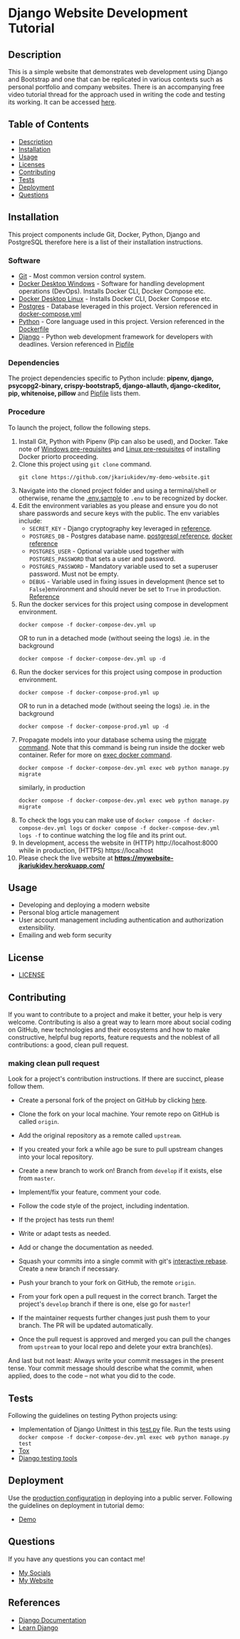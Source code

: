 # Django Website Development Tutorial

  ## Description
  This is a simple website that demonstrates web development using Django and Bootstrap and one that can be replicated
in various contexts such as personal portfolio and company websites. There is an accompanying free video tutorial thread for the approach used in writing the code and testing its working. It can be accessed 
[here]().

  ## Table of Contents
  - [Description](#description)
  - [Installation](#installation)
  - [Usage](#usage)
  - [Licenses](#license)
  - [Contributing](#contributing)
  - [Tests](#tests)
  - [Deployment](#deployment)
  - [Questions](#questions)

  ## Installation
  This project components include Git, Docker, Python, Django and PostgreSQL therefore here is a list of their installation 
instructions.
### Software

  - [Git](https://git-scm.com/book/en/v2/Getting-Started-Installing-Git) - Most common version control system.
  - [Docker Desktop Windows](https://docs.docker.com/desktop/windows/install/) - Software for handling development operations (DevOps). Installs Docker CLI, Docker Compose etc.
  - [Docker Desktop Linux](https://docs.docker.com/desktop/linux/install/) - Installs Docker CLI, Docker Compose etc.
  - [Postgres](https://hub.docker.com/_/postgres?tab=tags) - Database leveraged in this project. Version referenced in [docker-compose.yml](docker-compose-dev.yml)
  - [Python](https://www.python.org/downloads/release/python-3810/) - Core language used in this project. Version referenced in the [Dockerfile](Dockerfile)
  - [Django](https://docs.djangoproject.com/en/4.0/topics/install/) - Python web development framework for developers with deadlines. Version referenced in [Pipfile](Pipfile)

### Dependencies
  The project dependencies specific to Python include: __pipenv, django, psycopg2-binary, crispy-bootstrap5, django-allauth, django-ckeditor, pip, 
  whitenoise, pillow__ and [Pipfile](Pipfile) lists them.

### Procedure

  To launch the project, follow the following steps.
  1. Install Git, Python with Pipenv (Pip can also be used), and Docker. Take note of [Windows pre-requisites](https://docs.docker.com/desktop/windows/install/#system-requirements) 
     and [Linux pre-requisites](https://docs.docker.com/desktop/linux/install/#system-requirements) of installing Docker priorto proceeding.
  2. Clone this project using `git clone` command.
      ```shell
     git clone https://github.com/jkariukidev/my-demo-website.git
     ```
  3. Navigate into the cloned project folder and using a terminal/shell or otherwise, rename the [.env.sample](.env.sample) to `.env` to be recognized
     by docker.
  4. Edit the environment variables as you please and ensure you do not share passwords and secure keys with the public. The env variables include:
     - ``SECRET_KEY`` - Django cryptography key leveraged in [reference](https://docs.djangoproject.com/en/4.0/ref/settings/#secret-key).
     - ``POSTGRES_DB`` - Postgres database name. [postgresql reference](https://www.postgresql.org/docs/14/libpq-envars.html), [docker reference](https://hub.docker.com/_/postgres)
     - ``POSTGRES_USER`` - Optional variable used together with ``POSTGRES_PASSWORD`` that sets a user and password.
     - ``POSTGRES_PASSWORD`` - Mandatory variable used to set a superuser password. Must not be empty.
     - ``DEBUG`` - Variable used in fixing issues in development (hence set to ``False``)environment and should never be set to ``True`` in 
       production. [Reference](https://docs.djangoproject.com/en/4.0/howto/deployment/checklist/#debug)
  5. Run the docker services for this project using compose in development environment.
     ```
     docker compose -f docker-compose-dev.yml up
     ```
     OR to run in a detached mode (without seeing the logs) .ie. in the background
     ```
     docker compose -f docker-compose-dev.yml up -d
     ```
  6. Run the docker services for this project using compose in production environment.
     ```
     docker compose -f docker-compose-prod.yml up
     ```
     OR to run in a detached mode (without seeing the logs) .ie. in the background
     ```
     docker compose -f docker-compose-prod.yml up -d
     ```
  7. Propagate models into your database schema using the [migrate command](https://docs.djangoproject.com/en/4.0/ref/django-admin/#migrate). Note
     that this command is being run inside the docker web container. Refer for more on [exec docker command](https://docs.docker.com/engine/reference/commandline/compose_exec/).
     ```
     docker compose -f docker-compose-dev.yml exec web python manage.py migrate
     ```
     similarly, in production
     ```
     docker compose -f docker-compose-dev.yml exec web python manage.py migrate
     ```
  8. To check the logs you can make use of ``docker compose -f docker-compose-dev.yml logs`` or ``docker compose -f docker-compose-dev.yml logs -f`` to continue watching the log file and its print out.
  9. In development, access the website in (HTTP) http://localhost:8000 while in production, (HTTPS) https://localhost
  10. Please check the live website at **https://mywebsite-jkariukidev.herokuapp.com/**

  ## Usage

  - Developing and deploying a modern website
  - Personal blog article management
  - User account management including authentication and authorization extensibility.
  - Emailing and web form security

  ## License
  - [LICENSE](LICENSE)

  ## Contributing
  If you want to contribute to a project and make it better, your help is very welcome. Contributing is also a great 
  way to learn more about social coding on GitHub, new technologies and their ecosystems and how to make constructive, 
  helpful bug reports, feature requests and the noblest of all contributions: a good, clean pull request.

### making clean pull request

Look for a project's contribution instructions. If there are succinct, please follow them.

- Create a personal fork of the project on GitHub by clicking [here](https://github.com/jkariukidev/my-demo-website/fork).
- Clone the fork on your local machine. Your remote repo on GitHub is called `origin`.
- Add the original repository as a remote called `upstream`.
- If you created your fork a while ago be sure to pull upstream changes into your local repository.
- Create a new branch to work on! Branch from `develop` if it exists, else from `master`.
- Implement/fix your feature, comment your code.
- Follow the code style of the project, including indentation.
- If the project has tests run them!
- Write or adapt tests as needed.
- Add or change the documentation as needed.
- Squash your commits into a single commit with git's [interactive rebase](https://help.github.com/articles/interactive-rebase). 
  Create a new branch if necessary.
- Push your branch to your fork on GitHub, the remote `origin`.
- From your fork open a pull request in the correct branch. Target the project's `develop` branch if there is one, else 
  go for `master`!

- If the maintainer requests further changes just push them to your branch. The PR will be updated automatically.
- Once the pull request is approved and merged you can pull the changes from `upstream` to your local repo and delete
your extra branch(es).

And last but not least: Always write your commit messages in the present tense. Your commit message should describe what 
the commit, when applied, does to the code – not what you did to the code.

  ## Tests
  Following the guidelines on testing Python projects using:
  - Implementation of Django Unittest in this [test.py](website/tests.py) file. Run the tests using ``docker compose -f docker-compose-dev.yml exec web python manage.py test``
  - [Tox](https://docs.djangoproject.com/en/4.0/internals/contributing/writing-code/unit-tests/#running-tests-using-tox)
  - [Django testing tools](https://docs.djangoproject.com/en/4.0/topics/testing/tools/)

  ## Deployment
  Use the [production configuration](docker-compose-prod.yml) in deploying into a public server. Following the guidelines on deployment in tutorial demo:
  - [Demo](https://youtube.com/josephkariukidev)

  ## Questions
  If you have any questions you can contact me!

  - [My Socials](https://linktr.ee/josephkariuki)
  - [My Website](https://josephkariuki.com)
  ## References
  - [Django Documentation](https://docs.djangoproject.com/)
  - [Learn Django](https://learndjango.com/)